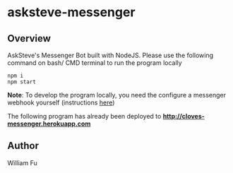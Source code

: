 # asksteve-messenger

## Overview
AskSteve's Messenger Bot built with NodeJS.
Please use the following command on bash/ CMD terminal to run the program locally
```
npm i
npm start
```

**Note**: To develop the program locally, you need the configure a messenger webhook yourself (instructions [here](https://developers.facebook.com/docs/messenger-platform/getting-started/app-setup))

The following program has already been deployed to
**http://cloves-messenger.herokuapp.com**

## Author
William Fu
